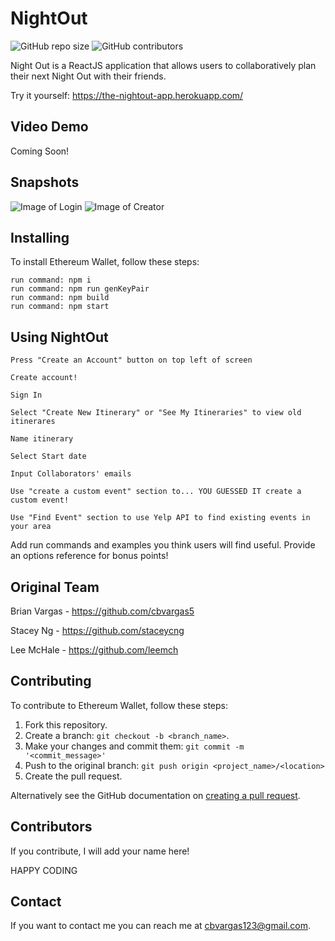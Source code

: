 # NightOut

![GitHub repo size](https://img.shields.io/github/repo-size/cbvargas5/ItineraryApp)
![GitHub contributors](https://img.shields.io/github/contributors/cbvargas5/ItineraryApp)

Night Out is a ReactJS application that allows users to collaboratively plan their next Night Out with their friends.

Try it yourself: https://the-nightout-app.herokuapp.com/

## Video Demo

Coming Soon!

## Snapshots

![Image of Login]( https://drive.google.com/thumbnail?id=198NGK4h9k3yuwhtIsjwY2jpWjrS3r6zv)
![Image of Creator]( https://drive.google.com/thumbnail?id=1-CkTrW5X4gpM3HulwpJwtUYsl_VF_FAy)


## Installing

To install Ethereum Wallet, follow these steps:

```
run command: npm i
run command: npm run genKeyPair
run command: npm build
run command: npm start

```
## Using NightOut

```
Press "Create an Account" button on top left of screen

Create account!

Sign In

Select "Create New Itinerary" or "See My Itineraries" to view old itinerares

Name itinerary

Select Start date

Input Collaborators' emails

Use "create a custom event" section to... YOU GUESSED IT create a custom event!

Use "Find Event" section to use Yelp API to find existing events in your area

```

Add run commands and examples you think users will find useful. Provide an options reference for bonus points!

## Original Team

Brian Vargas - https://github.com/cbvargas5

Stacey Ng - https://github.com/staceycng

Lee McHale - https://github.com/leemch

## Contributing
To contribute to Ethereum Wallet, follow these steps:

1. Fork this repository.
2. Create a branch: `git checkout -b <branch_name>`.
3. Make your changes and commit them: `git commit -m '<commit_message>'`
4. Push to the original branch: `git push origin <project_name>/<location>`
5. Create the pull request.

Alternatively see the GitHub documentation on [creating a pull request](https://help.github.com/en/github/collaborating-with-issues-and-pull-requests/creating-a-pull-request).

## Contributors

If you contribute, I will add your name here! 

HAPPY CODING

## Contact

If you want to contact me you can reach me at cbvargas123@gmail.com.
